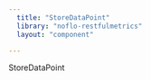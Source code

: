```yaml
---
  title: "StoreDataPoint"
  library: "noflo-restfulmetrics"
  layout: "component"

---
```

StoreDataPoint